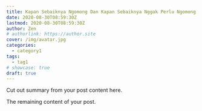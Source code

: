 ```yaml
---
title: Kapan Sebaiknya Ngomong Dan Kapan Sebaiknya Nggak Perlu Ngomong
date: 2020-08-30T08:59:30Z
lastmod: 2020-08-30T08:59:30Z
author: Zen
# authorlink: https://author.site
cover: /img/avatar.jpg
categories:
  - category1
tags:
  - tag1
# showcase: true
draft: true
---
```


Cut out summary from your post content here.

<!--more-->

The remaining content of your post.
